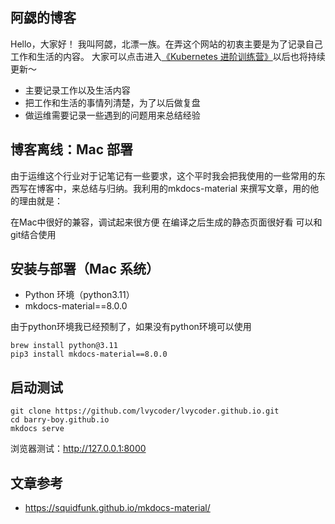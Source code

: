 ## 阿勰的博客
  Hello，大家好！
    我叫阿勰，北漂一族。在弄这个网站的初衷主要是为了记录自己工作和生活的内容。
    大家可以点击进入[《Kubernetes 进阶训练营》](https://lvycoder.github.io/site/)以后也将持续更新～

  - 主要记录工作以及生活内容
  - 把工作和生活的事情列清楚，为了以后做复盘
  - 做运维需要记录一些遇到的问题用来总结经验


<!-- |微信（勰哥本人）|公众号|
|:----:|:----:|
|<img src="https://github.com/barry-boy/barry-boy.github.io/blob/main/png/weixin.pic.jpg" width="115">|<img src="https://github.com/barry-boy/barry-boy.github.io/blob/main/png/qrcode_for_gh_1330095f1c05_860.jpg" width="125"> -->

## 博客离线：Mac 部署

由于运维这个行业对于记笔记有一些要求，这个平时我会把我使用的一些常用的东西写在博客中，来总结与归纳。我利用的mkdocs-material 来撰写文章，用的他的理由就是：

在Mac中很好的兼容，调试起来很方便
在编译之后生成的静态页面很好看
可以和git结合使用

## 安装与部署（Mac 系统）
- Python 环境（python3.11）
- mkdocs-material==8.0.0

由于python环境我已经预制了，如果没有python环境可以使用
```
brew install python@3.11
pip3 install mkdocs-material==8.0.0
```

## 启动测试

```
git clone https://github.com/lvycoder/lvycoder.github.io.git
cd barry-boy.github.io
mkdocs serve
```

浏览器测试：http://127.0.0.1:8000


## 文章参考

- https://squidfunk.github.io/mkdocs-material/
